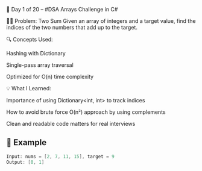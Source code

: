 
🚀 Day 1 of 20 – #DSA Arrays Challenge in C#

👨‍💻 Problem: Two Sum
Given an array of integers and a target value, find the indices of the two numbers that add up to the target.

🔍 Concepts Used:

Hashing with Dictionary

Single-pass array traversal

Optimized for O(n) time complexity

💡 What I Learned:

Importance of using Dictionary<int, int> to track indices

How to avoid brute force O(n²) approach by using complements

Clean and readable code matters for real interviews


## 🧪 Example

```csharp
Input: nums = [2, 7, 11, 15], target = 9  
Output: [0, 1]


